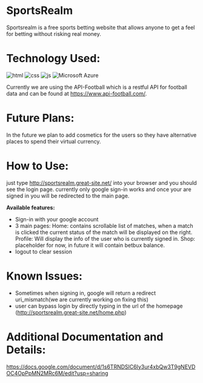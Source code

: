 # SportsRealm
Sportsrealm is a free sports betting website that allows anyone to get a feel for betting without risking real money.

# Technology Used:
![html](https://img.shields.io/badge/HTML-239120?style=plastic&logo=html5&logoColor=white) 
![css](https://img.shields.io/badge/CSS-239120?&style=plastic&logo=css3&logoColor=white)
![js](https://img.shields.io/badge/JavaScript-323330?style=plastic&logo=javascript&logoColor=F7DF1E)
![Microsoft Azure](https://img.shields.io/badge/Microsoft_Azure-0089D6?style=plastic&logo=microsoft-azure&logoColor=white)

Currently we are using the API-Football which is a restful API for football data and can be found at https://www.api-football.com/.

# Future Plans:
In the future we plan to add cosmetics for the users so they have alternative places to spend their virtual currency.

# How to Use:
just type http://sportsrealm.great-site.net/ into your browser and you should see the login page. 
currently only google sign-in works and once your are signed in you will be redirected to the main page.

<b>Available features: </b>
- Sign-in with your google account
- 3 main pages:
  Home:
    contains scrollable list of matches, when a match is clicked the current status of the match will be displayed on the right.
  Profile:
    Will display the info of the user who is currently signed in.
  Shop:
    placeholder for now, in future it will contain betbux balance.
- logout to clear session

# Known Issues:
- Sometimes when signing in, google will return a redirect uri_mismatch(we are currently working on fixing this)
- user can bypass login by directly typing in the url of the homepage (http://sportsrealm.great-site.net/home.php)

# Additional Documentation and Details:
https://docs.google.com/document/d/1s6TRNDSlC6Iy3ur4xbQw3T9gNEVDOC4OpPpMN2MRc6M/edit?usp=sharing
